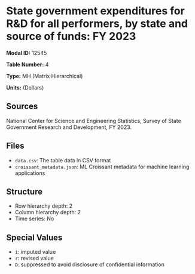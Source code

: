 # State government expenditures for R&D for all performers, by state and source of funds: FY 2023

**Modal ID:** 12545

**Table Number:** 4

**Type:** MH (Matrix Hierarchical)

**Units:** (Dollars)

## Sources

National Center for Science and Engineering Statistics, Survey of State Government Research and Development, FY 2023.

## Files

- `data.csv`: The table data in CSV format
- `croissant_metadata.json`: ML Croissant metadata for machine learning applications

## Structure

- Row hierarchy depth: 2
- Column hierarchy depth: 2
- Time series: No

## Special Values

- `i`: imputed value
- `r`: revised value
- `D`: suppressed to avoid disclosure of confidential information
